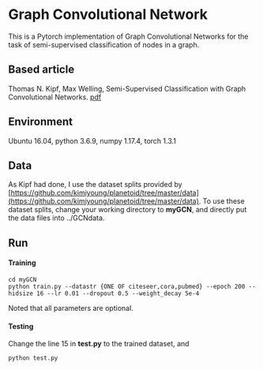 # Graph Convolutional Network

This is a Pytorch implementation of Graph Convolutional Networks for the task of semi-supervised classification of nodes in a graph.



## Based article

Thomas N. Kipf, Max Welling, Semi-Supervised Classification with Graph Convolutional Networks. [pdf](https://arxiv.org/pdf/1609.02907.pdf)



## Environment

Ubuntu 16.04, python 3.6.9, numpy 1.17.4, torch 1.3.1



## Data

As Kipf had done, I use the dataset splits provided by [https://github.com/kimiyoung/planetoid/tree/master/data](https://github.com/kimiyoung/planetoid/tree/master/data). To use these dataset splits, change your working directory to **myGCN**, and directly put the data files into ../GCNdata.



## Run

#### Training

```
cd myGCN
python train.py --datastr {ONE OF citeseer,cora,pubmed} --epoch 200 --hidsize 16 --lr 0.01 --dropout 0.5 --weight_decay 5e-4
```

Noted that all parameters are optional.

#### Testing

Change the line 15 in **test.py** to the trained dataset, and 

```
python test.py
```



